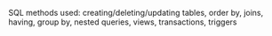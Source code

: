 SQL methods used: creating/deleting/updating tables, order by, joins, having, group by, nested queries, views, transactions, triggers
